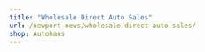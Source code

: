 ```yaml
---
title: "Wholesale Direct Auto Sales"
url: /newport-news/wholesale-direct-auto-sales/
shop: Autohaus
---
```

